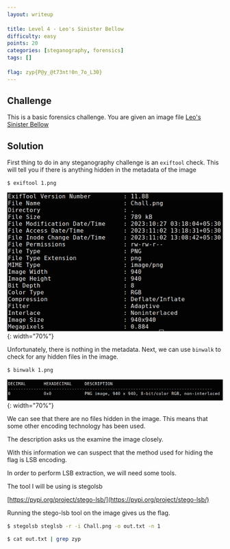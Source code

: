 ```yaml
---
layout: writeup

title: Level 4 - Leo's Sinister Bellow
difficulty: easy
points: 20
categories: [steganography, forensics]
tags: []

flag: zyp{P@y_@t73nt!0n_7o_L30}
---
```


## Challenge

This is a basic forensics challenge. You are given an image file [Leo's Sinister Bellow](writeupfiles/level4/Chall.png)

## Solution

First thing to do in any steganography challenge is an `exiftool` check. This will tell you if there is anything hidden in the metadata of the image

```bash
$ exiftool 1.png
```

![exiftool](writeupfiles/level4/exiftool.png){: width="70%"}

Unfortunately, there is nothing in the metadata. Next, we can use `binwalk` to check for any hidden files in the image.

```bash
$ binwalk 1.png
```

![binwalk](writeupfiles/level4/binwalk.png){: width="70%"}

We can see that there are no files hidden in the image. This means that some other
encoding technology has been used.

The description asks us the examine the image closely.

With this information we can suspect that the method used for hiding the flag is LSB
encoding.

In order to perform LSB extraction, we will need some tools.

The tool I will be using is stegolsb

[https://pypi.org/project/stego-lsb/](https://pypi.org/project/stego-lsb/)

Running the stego-lsb tool on the image gives us the flag.

```bash
$ stegolsb steglsb -r -i Chall.png -o out.txt -n 1
```

```bash
$ cat out.txt | grep zyp
```

